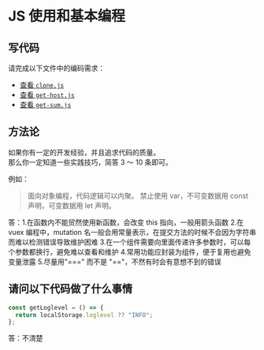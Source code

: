 # JS 使用和基本编程

## 写代码

请完成以下文件中的编码需求：

- [查看 `clone.js`](./clone.js)
- [查看 `get-host.js`](./get-host.js)
- [查看 `get-sum.js`](./get-sum.js)

## 方法论

如果你有一定的开发经验，并且追求代码的质量。  
那么你一定知道一些实践技巧，简答 3 ～ 10 条即可。

例如：

> 面向对象编程，代码逻辑可以内聚。
> 禁止使用 var，不可变数据用 const 声明，可变数据用 let 声明。

答：1.在函数内不能贸然使用新函数，会改变 this 指向，一般用箭头函数 2.在 vuex 编程中，mutation 名一般会用常量表示，在提交方法的时候不会因为字符串而难以检测错误导致维护困难 3.在一个组件需要向里面传递许多参数时，可以每个参数都换行，避免难以查看和维护 4.常用功能应封装为组件，便于复用也避免变量泄露 5.尽量用"===" 而不是 "=="，不然有时会有意想不到的错误

## 请问以下代码做了什么事情

```js
const getLoglevel = () => {
  return localStorage.loglevel ?? "INFO";
};
```

答：不清楚
